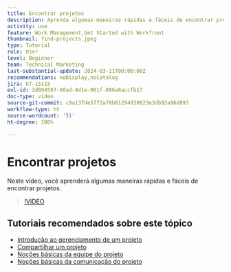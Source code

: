 ```yaml
---
title: Encontrar projetos
description: Aprenda algumas maneiras rápidas e fáceis de encontrar projetos.
activity: use
feature: Work Management,Get Started with Workfront
thumbnail: find-projects.jpeg
type: Tutorial
role: User
level: Beginner
team: Technical Marketing
last-substantial-update: 2024-03-11T00:00:00Z
recommendations: noDisplay,noCatalog
jira: KT-15115
exl-id: 2d894587-60ad-4d1e-961f-886a8accfb17
doc-type: video
source-git-commit: c9a137de3772a70b81294930823e3db92a96d893
workflow-type: ht
source-wordcount: '51'
ht-degree: 100%

---
```


# Encontrar projetos

Neste vídeo, você aprenderá algumas maneiras rápidas e fáceis de encontrar projetos.

>[!VIDEO](https://video.tv.adobe.com/v/3427788/?quality=12&learn=on)

## Tutoriais recomendados sobre este tópico

* [Introdução ao gerenciamento de um projeto](https://experienceleague.adobe.com/pt-br/docs/workfront-learn/tutorials-workfront/manage-work/projects/getting-started-manage-a-project.md)
* [Compartilhar um projeto](https://experienceleague.adobe.com/pt-br/docs/workfront-learn/tutorials-workfront/manage-work/projects/share-a-project.md)
* [Noções básicas da equipe do projeto](https://experienceleague.adobe.com/pt-br/docs/workfront-learn/tutorials-workfront/manage-work/projects/understand-the-project-team.md)
* [Noções básicas da comunicação do projeto](https://experienceleague.adobe.com/pt-br/docs/workfront-learn/tutorials-workfront/manage-work/projects/understand-project-communication.md)

